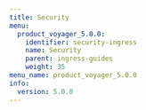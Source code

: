 ```yaml
---
title: Security
menu:
  product_voyager_5.0.0:
    identifier: security-ingress
    name: Security
    parent: ingress-guides
    weight: 35
menu_name: product_voyager_5.0.0
info:
  version: 5.0.0
---
```


